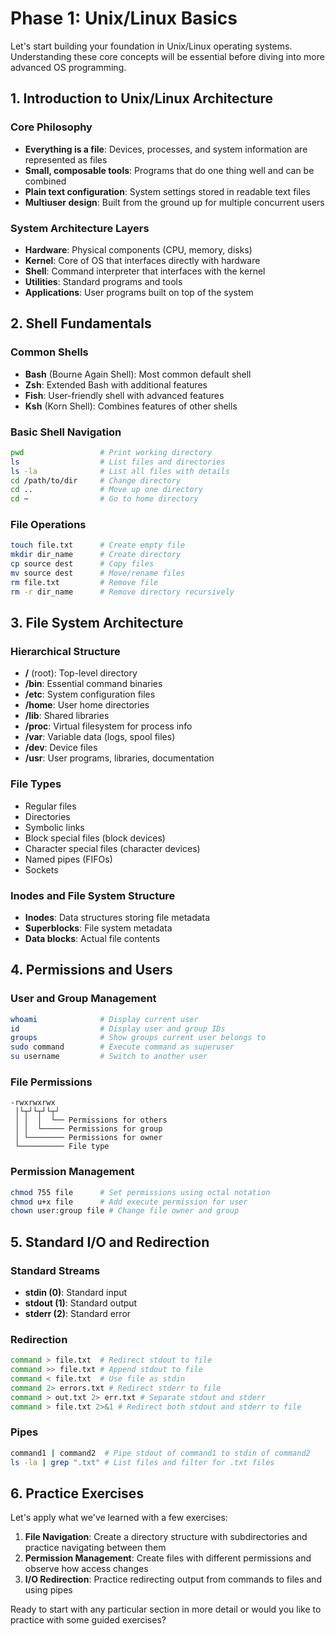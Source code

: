 # Phase 1: Unix/Linux Basics

Let's start building your foundation in Unix/Linux operating systems. Understanding these core concepts will be essential before diving into more advanced OS programming.

## 1. Introduction to Unix/Linux Architecture

### Core Philosophy
- **Everything is a file**: Devices, processes, and system information are represented as files
- **Small, composable tools**: Programs that do one thing well and can be combined
- **Plain text configuration**: System settings stored in readable text files
- **Multiuser design**: Built from the ground up for multiple concurrent users

### System Architecture Layers
- **Hardware**: Physical components (CPU, memory, disks)
- **Kernel**: Core of OS that interfaces directly with hardware
- **Shell**: Command interpreter that interfaces with the kernel
- **Utilities**: Standard programs and tools
- **Applications**: User programs built on top of the system

## 2. Shell Fundamentals

### Common Shells
- **Bash** (Bourne Again Shell): Most common default shell
- **Zsh**: Extended Bash with additional features
- **Fish**: User-friendly shell with advanced features
- **Ksh** (Korn Shell): Combines features of other shells

### Basic Shell Navigation
```bash
pwd                 # Print working directory
ls                  # List files and directories
ls -la              # List all files with details
cd /path/to/dir     # Change directory
cd ..               # Move up one directory
cd ~                # Go to home directory
```

### File Operations
```bash
touch file.txt      # Create empty file
mkdir dir_name      # Create directory
cp source dest      # Copy files
mv source dest      # Move/rename files
rm file.txt         # Remove file
rm -r dir_name      # Remove directory recursively
```

## 3. File System Architecture

### Hierarchical Structure
- **/** (root): Top-level directory
- **/bin**: Essential command binaries
- **/etc**: System configuration files
- **/home**: User home directories
- **/lib**: Shared libraries
- **/proc**: Virtual filesystem for process info
- **/var**: Variable data (logs, spool files)
- **/dev**: Device files
- **/usr**: User programs, libraries, documentation

### File Types
- Regular files
- Directories
- Symbolic links
- Block special files (block devices)
- Character special files (character devices)
- Named pipes (FIFOs)
- Sockets

### Inodes and File System Structure
- **Inodes**: Data structures storing file metadata
- **Superblocks**: File system metadata
- **Data blocks**: Actual file contents

## 4. Permissions and Users

### User and Group Management
```bash
whoami              # Display current user
id                  # Display user and group IDs
groups              # Show groups current user belongs to
sudo command        # Execute command as superuser
su username         # Switch to another user
```

### File Permissions
```
-rwxrwxrwx
 │└┬┘└┬┘└┬┘
 │ │  │  └── Permissions for others
 │ │  └───── Permissions for group
 │ └──────── Permissions for owner
 └────────── File type
```

### Permission Management
```bash
chmod 755 file      # Set permissions using octal notation
chmod u+x file      # Add execute permission for user
chown user:group file # Change file owner and group
```

## 5. Standard I/O and Redirection

### Standard Streams
- **stdin (0)**: Standard input
- **stdout (1)**: Standard output
- **stderr (2)**: Standard error

### Redirection
```bash
command > file.txt  # Redirect stdout to file
command >> file.txt # Append stdout to file
command < file.txt  # Use file as stdin
command 2> errors.txt # Redirect stderr to file
command > out.txt 2> err.txt # Separate stdout and stderr
command > file.txt 2>&1 # Redirect both stdout and stderr to file
```

### Pipes
```bash
command1 | command2  # Pipe stdout of command1 to stdin of command2
ls -la | grep ".txt" # List files and filter for .txt files
```

## 6. Practice Exercises

Let's apply what we've learned with a few exercises:

1. **File Navigation**: Create a directory structure with subdirectories and practice navigating between them
2. **Permission Management**: Create files with different permissions and observe how access changes
3. **I/O Redirection**: Practice redirecting output from commands to files and using pipes

Ready to start with any particular section in more detail or would you like to practice with some guided exercises?
